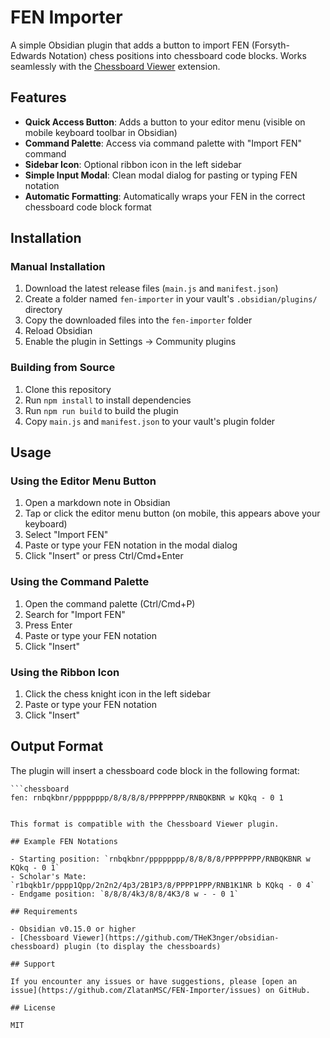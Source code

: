 # FEN Importer

A simple Obsidian plugin that adds a button to import FEN (Forsyth-Edwards Notation) chess positions into chessboard code blocks. Works seamlessly with the [Chessboard Viewer](https://github.com/THeK3nger/obsidian-chessboard) extension.

## Features

- **Quick Access Button**: Adds a button to your editor menu (visible on mobile keyboard toolbar in Obsidian)
- **Command Palette**: Access via command palette with "Import FEN" command
- **Sidebar Icon**: Optional ribbon icon in the left sidebar
- **Simple Input Modal**: Clean modal dialog for pasting or typing FEN notation
- **Automatic Formatting**: Automatically wraps your FEN in the correct chessboard code block format

## Installation

### Manual Installation

1. Download the latest release files (`main.js` and `manifest.json`)
2. Create a folder named `fen-importer` in your vault's `.obsidian/plugins/` directory
3. Copy the downloaded files into the `fen-importer` folder
4. Reload Obsidian
5. Enable the plugin in Settings → Community plugins

### Building from Source

1. Clone this repository
2. Run `npm install` to install dependencies
3. Run `npm run build` to build the plugin
4. Copy `main.js` and `manifest.json` to your vault's plugin folder

## Usage

### Using the Editor Menu Button

1. Open a markdown note in Obsidian
2. Tap or click the editor menu button (on mobile, this appears above your keyboard)
3. Select "Import FEN"
4. Paste or type your FEN notation in the modal dialog
5. Click "Insert" or press Ctrl/Cmd+Enter

### Using the Command Palette

1. Open the command palette (Ctrl/Cmd+P)
2. Search for "Import FEN"
3. Press Enter
4. Paste or type your FEN notation
5. Click "Insert"

### Using the Ribbon Icon

1. Click the chess knight icon in the left sidebar
2. Paste or type your FEN notation
3. Click "Insert"

## Output Format

The plugin will insert a chessboard code block in the following format:

```
```chessboard
fen: rnbqkbnr/pppppppp/8/8/8/8/PPPPPPPP/RNBQKBNR w KQkq - 0 1
```
```

This format is compatible with the Chessboard Viewer plugin.

## Example FEN Notations

- Starting position: `rnbqkbnr/pppppppp/8/8/8/8/PPPPPPPP/RNBQKBNR w KQkq - 0 1`
- Scholar's Mate: `r1bqkb1r/pppp1Qpp/2n2n2/4p3/2B1P3/8/PPPP1PPP/RNB1K1NR b KQkq - 0 4`
- Endgame position: `8/8/8/4k3/8/8/4K3/8 w - - 0 1`

## Requirements

- Obsidian v0.15.0 or higher
- [Chessboard Viewer](https://github.com/THeK3nger/obsidian-chessboard) plugin (to display the chessboards)

## Support

If you encounter any issues or have suggestions, please [open an issue](https://github.com/ZlatanMSC/FEN-Importer/issues) on GitHub.

## License

MIT
